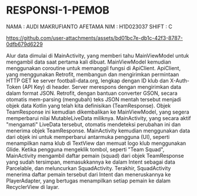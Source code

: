 # RESPONSI-1-PEMOB
NAMA : AUDI MAKRUFIANTO AFETAMA
NIM : H1D023037
SHIFT : C



https://github.com/user-attachments/assets/bd01bc7e-db1c-42f3-8787-0dfb679d6229



Alur data dimulai di MainActivity, yang memberi tahu MainViewModel untuk mengambil data saat pertama kali dibuat. MainViewModel kemudian menggunakan coroutine untuk memanggil fungsi di ApiClient. ApiClient, yang menggunakan Retrofit, membangun dan mengirimkan permintaan HTTP GET ke server football-data.org, lengkap dengan ID klub dan X-Auth-Token (API Key) di header. Server merespons dengan mengirimkan data dalam format JSON. Retrofit, dengan bantuan converter GSON, secara otomatis mem-parsing (mengubah) teks JSON mentah tersebut menjadi objek data Kotlin yang telah kita definisikan (TeamResponse). Objek TeamResponse ini kemudian dikembalikan ke MainViewModel, yang segera memperbarui nilai MutableLiveData miliknya. MainActivity, yang secara aktif "mengamati" LiveData tersebut, otomatis mendeteksi perubahan ini dan menerima objek TeamResponse. MainActivity kemudian menggunakan data dari objek ini untuk memperbarui antarmuka pengguna (UI), seperti menampilkan nama klub di TextView dan memuat logo klub menggunakan Glide. Ketika pengguna mengeklik tombol, seperti "Team Squad", MainActivity mengambil daftar pemain (squad) dari objek TeamResponse yang sudah tersimpan, memasukkannya ke dalam Intent sebagai data Parcelable, dan meluncurkan SquadActivity. Terakhir, SquadActivity menerima daftar pemain tersebut dari Intent dan meneruskannya ke PlayerAdapter, yang bertugas menampilkan setiap pemain ke dalam RecyclerView di layar.
